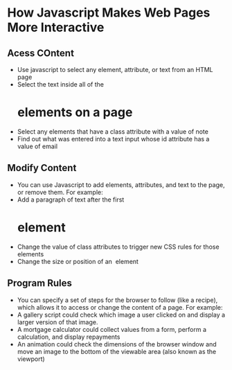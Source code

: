 # How Javascript Makes Web Pages More Interactive

## Acess COntent

* Use javascript to select any element, attribute, or text from an HTML page
* Select the text inside all of the <h1> elements on a page
* Select any elements that have a class attribute with a value of note
* Find out what was entered into a text input whose id attribute has a value of email

## Modify Content

* You can use Javascript to add elements, attributes, and text to the page, or remove them.  For example:
* Add a paragraph of text after the first <h1> element
* Change the value of class attributes to trigger new CSS rules for those elements
* Change the size or position of an <img> element

## Program Rules

* You can specify a set of steps for the browser to follow (like a recipe), which allows it to access or change the content of a page. For example:
* A gallery script could check which image a user clicked on and display a larger version of that image.
* A mortgage calculator could collect values from a form, perform a calculation, and display repayments
* An animation could check the dimensions of the browser window and move an image to the bottom of the viewable area (also known as the viewport)

